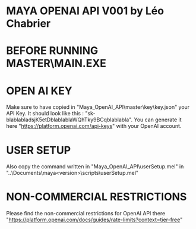 # MAYA OPENAI API V001 by Léo Chabrier

# BEFORE RUNNING MASTER\MAIN.EXE

# OPEN AI KEY
Make sure to have copied in "Maya_OpenAI_API\master\key\key.json" your API Key.
It should look like this : "sk-blablabladsjK5etDblablablaWQhTky9BCqblablabla".
You can generate it here "https://platform.openai.com/api-keys" with your OpenAI account.

# USER SETUP
Also copy the command written in "Maya_OpenAI_API\userSetup.mel" in "..\Documents\maya\<version>\scripts\userSetup.mel"

# NON-COMMERCIAL RESTRICTIONS
Please find the non-commercial restrictions for OpenAI API there "https://platform.openai.com/docs/guides/rate-limits?context=tier-free"